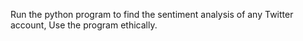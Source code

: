 Run the python program to find the sentiment analysis of any Twitter account, Use the program ethically.
